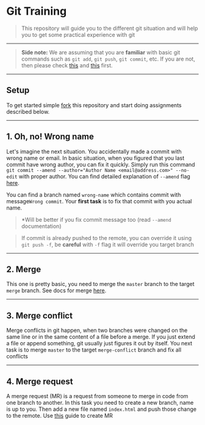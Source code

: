 # Git Training
> This repository will guide you to the different git situation and will help you to get some practical experience with git
---
> __Side note:__ We are assuming that you are __familiar__ with basic git commands such as `git add`, `git push`, `git commit`, etc. If you are not, then please check [this](https://www.freecodecamp.org/news/git-and-github-for-beginners/) and [this](https://learngitbranching.js.org/) first.
---

## Setup
To get started simple [fork](https://docs.gitlab.com/ee/user/project/repository/forking_workflow.html) this repository and start doing assignments described below.

---
## 1. Oh, no! Wrong name
Let's imagine the next situation. You accidentally made a commit with wrong name or email.
In basic situation, when you figured that you last commit have wrong author, you can fix it quickly. Simply run this command `git commit --amend --author="Author Name <email@address.com>" --no-edit` with proper author. You can find detailed explanation of `--amend` flag [here](https://www.atlassian.com/git/tutorials/rewriting-history#git-commit--amend).

You can find a branch named `wrong-name` which contains commit with message`Wrong commit`. Your __first task__ is to fix that commit with you actual name.
> *Will be better if you fix commit message too (read `--amend` documentation)
 
> If commit is already pushed to the remote, you can override it using `git push -f`, be __careful__ with `-f` flag it will override you target branch

---
## 2. Merge
This one is pretty basic, you need to merge the `master` branch to the target `merge` branch. See docs for merge [here](https://www.w3schools.com/git/git_branch_merge.asp).

---
## 3. Merge conflict
Merge conflicts in git happen, when two branches were changed on the same line or in the same content of a file before a merge. If you just extend a file or append something, git usually just figures it out by itself. You next task is to merge `master` to the target `merge-conflict` branch and fix all conflicts

---
## 4. Merge request
A merge request (MR) is a request from someone to merge in code from one branch to another. In this task you need to create a new branch, name is up to you. Then add a new file named `index.html` and push those change to the remote. Use [this](https://docs.gitlab.com/ee/user/project/merge_requests/creating_merge_requests.html) guide to create MR 